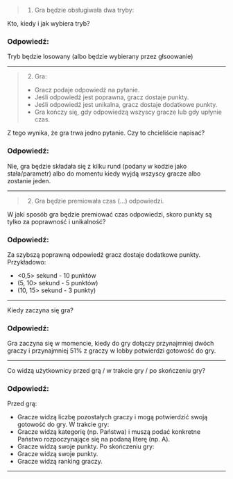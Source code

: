 > 1. Gra będzie obsługiwała dwa tryby:

Kto, kiedy i jak wybiera tryb?

### Odpowiedź:
Tryb będzie losowany (albo będzie wybierany przez głsoowanie)

------------------
> 2. Gra:
> - Gracz podaje odpowiedź na pytanie.
> - Jeśli odpowiedź jest poprawna, gracz dostaje punkty.
> - Jeśli odpowiedź jest unikalna, gracz dostaje dodatkowe punkty.
> - Gra kończy się, gdy odpowiedzą wszyscy gracze lub gdy upłynie czas.

Z tego wynika, że gra trwa jedno pytanie. Czy to chcieliście napisać?
### Odpowiedź:
Nie, gra będzie składała się z kilku rund (podany w kodzie jako stała/parametr) albo do momentu kiedy wyjdą wszyscy gracze albo zostanie jeden.

---
> 2. Gra będzie premiowała czas (…) odpowiedzi.

W jaki sposób gra będzie premiować czas odpowiedzi, skoro punkty są tylko za poprawność i unikalność?
### Odpowiedź:
Za szybszą poprawną odpowiedź gracz dostaje dodatkowe punkty. Przykładowo:
- <0,5> sekund - 10 punktów
- (5, 10> sekund - 5 punktów)
- (10, 15> sekund - 3 punkty)

---
Kiedy zaczyna się gra?
### Odpowiedź:
Gra zaczyna się w momencie, kiedy do gry dołączy przynajmniej dwóch graczy i przynajmniej 51% z graczy w lobby potwierdzi gotowość do gry.

---
Co widzą użytkownicy przed grą / w trakcie gry / po skończeniu gry?
### Odpowiedź:
Przed grą:
- Gracze widzą liczbę pozostałych graczy i mogą potwierdzić swoją gotowość do gry.
W trakcie gry:
- Gracze widzą kategorię (np. Państwa) i muszą podać konkretne Państwo rozpoczynające się na podaną literę (np. A).
- Gracze widzą swoje punkty.
Po skończeniu gry:
- Gracze widzą swoje punkty.
- Gracze widzą ranking graczy.

----